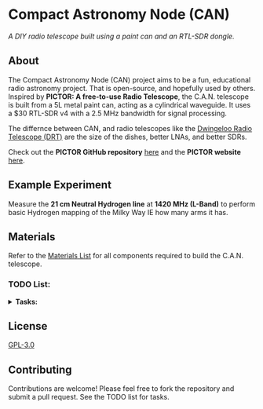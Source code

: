 # Compact Astronomy Node (CAN)  
*A DIY radio telescope built using a paint can and an RTL-SDR dongle.*  

## About  
The Compact Astronomy Node (CAN) project aims to be a fun, educational radio astronomy project. That is open-source, and hopefully used by others. Inspired by **PICTOR: A free-to-use Radio Telescope**, the C.A.N. telescope is built from a 5L metal paint can, acting as a cylindrical waveguide. It uses a $30 RTL-SDR v4 with a 2.5 MHz bandwidth for signal processing.

The differnce between CAN, and radio telescopes like the [Dwingeloo Radio Telescope (DRT)](https://www.camras.nl/) are the size of the dishes, better LNAs, and better SDRs. 

Check out the **PICTOR GitHub repository** [here](https://github.com/0xCoto/PICTOR) and the **PICTOR website** [here](https://www.pictor).

## Example Experiment  
Measure the **21 cm Neutral Hydrogen line** at **1420 MHz (L-Band)** to perform basic Hydrogen mapping of the Milky Way IE how many arms it has. 

## Materials  
Refer to the [Materials List](materials_list.md) for all components required to build the C.A.N. telescope.  

### TODO List:
<details>
  <summary><strong>Tasks:</strong></summary>

  ### Completed:
 
  ### In Progress:
  - [ ] Aquire Materials

  ### To Do:
  - [ ] Write GNU code for the SDR to record data
	-[ ] simple FFT, and save into a file
        - [ ] add flow chart into `README.md`
  - [ ] Assemble Paint Can
	- [ ] basic testing
  - [ ] Add instructions for assembly into the materials list
  - [ ] Write a simple analysis script
  - [ ] Write an observation script that uses the GNU Radio to record an observation
  - [ ] Write an observation scheduler script to automaticaly run the observation script
  - [ ] Write a script, and notebook to determine when the plane of the Milky-Way is in the field of view
  - [ ] Write a script for continious drift scan observations for Hydrogen Intensity Mapping
	- Gets a pretty plot
  - [ ] Combine scripts + a RaspberryPi into telescope backend
  - [ ] Write a script for Pulsar folding, and stacking
	- with 2.5 Mhz of bandwidth this is Hard, and size of telescope
	- Try stacking Pulses 
  - [ ] Find location for permenant set up
  - [ ] Write a `theory_of_operation.md`
  - [ ] Expand `README.md` to be more engaging
  - [ ] Make Website for telescope, have abililty to (easily) schedule an observation 
  - [ ] Make Youtube science content, and `jupyter-notebook` walkthroughs
	- Include theory of operation at varius levels
	- Simple Galactic Arm analyis + Dopler shift 
  - [ ] Test sensitivity in freqency band for weather satelites
  - [ ] Make docker image? of analysis backend for easier reproduceabililty 
</details>



## License

[GPL-3.0](https://github.com/afinemax/C.A.N.-Compact-Astronomy-Node/blob/main/LICENSE)

## Contributing  
Contributions are welcome! Please feel free to fork the repository and submit a pull request. See the TODO list for tasks.  


